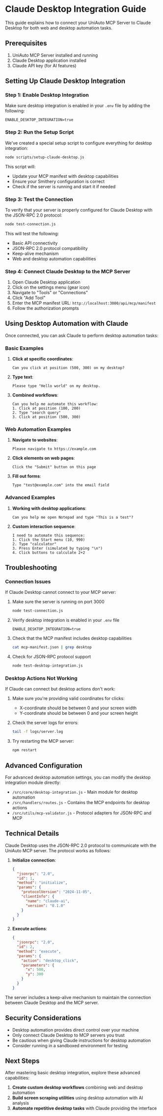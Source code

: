 # Claude Desktop Integration Guide

This guide explains how to connect your UniAuto MCP Server to Claude Desktop for both web and desktop automation tasks.

## Prerequisites

1. UniAuto MCP Server installed and running
2. Claude Desktop application installed 
3. Claude API key (for AI features)

## Setting Up Claude Desktop Integration

### Step 1: Enable Desktop Integration

Make sure desktop integration is enabled in your `.env` file by adding the following:

```
ENABLE_DESKTOP_INTEGRATION=true
```

### Step 2: Run the Setup Script

We've created a special setup script to configure everything for desktop integration:

```bash
node scripts/setup-claude-desktop.js
```

This script will:
- Update your MCP manifest with desktop capabilities
- Ensure your Smithery configuration is correct
- Check if the server is running and start it if needed

### Step 3: Test the Connection

To verify that your server is properly configured for Claude Desktop with the JSON-RPC 2.0 protocol:

```bash
node test-connection.js
```

This will test the following:
- Basic API connectivity
- JSON-RPC 2.0 protocol compatibility
- Keep-alive mechanism
- Web and desktop automation capabilities

### Step 4: Connect Claude Desktop to the MCP Server

1. Open Claude Desktop application
2. Click on the settings menu (gear icon)
3. Navigate to "Tools" or "Connections"
4. Click "Add Tool" 
5. Enter the MCP manifest URL: `http://localhost:3000/api/mcp/manifest`
6. Follow the authorization prompts

## Using Desktop Automation with Claude

Once connected, you can ask Claude to perform desktop automation tasks:

### Basic Examples

1. **Click at specific coordinates**:
   ```
   Can you click at position (500, 300) on my desktop?
   ```

2. **Type text**:
   ```
   Please type "Hello world" on my desktop.
   ```

3. **Combined workflows**:
   ```
   Can you help me automate this workflow: 
   1. Click at position (100, 200)
   2. Type "search query"
   3. Click at position (500, 300)
   ```

### Web Automation Examples

1. **Navigate to websites**:
   ```
   Please navigate to https://example.com
   ```

2. **Click elements on web pages**:
   ```
   Click the "Submit" button on this page
   ```

3. **Fill out forms**:
   ```
   Type "test@example.com" into the email field
   ```

### Advanced Examples

1. **Working with desktop applications**:
   ```
   Can you help me open Notepad and type "This is a test"?
   ```

2. **Custom interaction sequence**:
   ```
   I need to automate this sequence:
   1. Click the Start menu (10, 990)
   2. Type "calculator"
   3. Press Enter (simulated by typing "\n")
   4. Click buttons to calculate 2+2
   ```

## Troubleshooting

### Connection Issues

If Claude Desktop cannot connect to your MCP server:

1. Make sure the server is running on port 3000
   ```bash
   node test-connection.js
   ```

2. Verify desktop integration is enabled in your `.env` file
   ```
   ENABLE_DESKTOP_INTEGRATION=true
   ```

3. Check that the MCP manifest includes desktop capabilities
   ```bash
   cat mcp-manifest.json | grep desktop
   ```

4. Check for JSON-RPC protocol support
   ```bash
   node test-desktop-integration.js
   ```

### Desktop Actions Not Working

If Claude can connect but desktop actions don't work:

1. Make sure you're providing valid coordinates for clicks:
   - X-coordinate should be between 0 and your screen width
   - Y-coordinate should be between 0 and your screen height

2. Check the server logs for errors:
   ```bash
   tail -f logs/server.log
   ```

3. Try restarting the MCP server:
   ```bash
   npm restart
   ```

## Advanced Configuration

For advanced desktop automation settings, you can modify the desktop integration module directly:

- `/src/core/desktop-integration.js` - Main module for desktop automation
- `/src/handlers/routes.js` - Contains the MCP endpoints for desktop actions
- `/src/utils/mcp-validator.js` - Protocol adapters for JSON-RPC and MCP

## Technical Details

Claude Desktop uses the JSON-RPC 2.0 protocol to communicate with the UniAuto MCP server. The protocol works as follows:

1. **Initialize connection**:
   ```json
   {
     "jsonrpc": "2.0",
     "id": 1,
     "method": "initialize",
     "params": {
       "protocolVersion": "2024-11-05",
       "clientInfo": {
         "name": "claude-ai",
         "version": "0.1.0"
       }
     }
   }
   ```

2. **Execute actions**:
   ```json
   {
     "jsonrpc": "2.0",
     "id": 2,
     "method": "execute",
     "params": {
       "action": "desktop_click",
       "parameters": {
         "x": 500,
         "y": 300
       }
     }
   }
   ```

The server includes a keep-alive mechanism to maintain the connection between Claude Desktop and the MCP server.

## Security Considerations

- Desktop automation provides direct control over your machine
- Only connect Claude Desktop to MCP servers you trust
- Be cautious when giving Claude instructions for desktop automation
- Consider running in a sandboxed environment for testing

## Next Steps

After mastering basic desktop integration, explore these advanced capabilities:

1. **Create custom desktop workflows** combining web and desktop automation
2. **Build screen scraping utilities** using desktop automation with AI analysis
3. **Automate repetitive desktop tasks** with Claude providing the interface